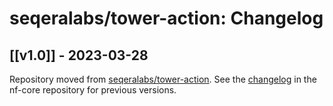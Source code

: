 # seqeralabs/tower-action: Changelog

## [[v1.0]] - 2023-03-28

Repository moved from [seqeralabs/tower-action](https://github.com/seqeralabs/tower-action).
See the [changelog](https://github.com/seqeralabs/tower-action/blob/main/CHANGELOG.md) in the nf-core repository for previous versions.
